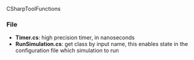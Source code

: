 CSharpToolFunctions

### File
- **Timer.cs**: high precision timer, in nanoseconds
- **RunSimulation.cs**: get class by input name, this enables state in the configuration file which simulation to run